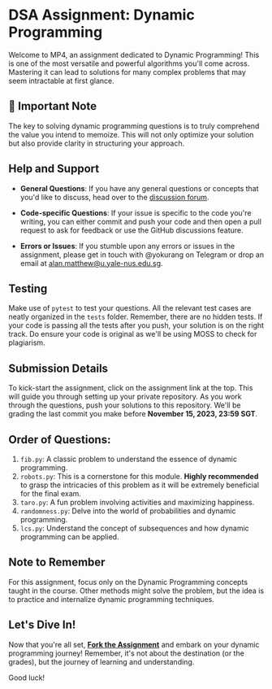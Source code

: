 # DSA Assignment: Dynamic Programming

Welcome to MP4, an assignment dedicated to Dynamic Programming! This is one of the most versatile and powerful algorithms you'll come across. Mastering it can lead to solutions for many complex problems that may seem intractable at first glance.

## 📌 Important Note
The key to solving dynamic programming questions is to truly comprehend the value you intend to memoize. This will not only optimize your solution but also provide clarity in structuring your approach.

## Help and Support

- **General Questions**: If you have any general questions or concepts that you'd like to discuss, head over to the [discussion forum](#).

- **Code-specific Questions**: If your issue is specific to the code you're writing, you can either commit and push your code and then open a pull request to ask for feedback or use the GitHub discussions feature. 

- **Errors or Issues**: If you stumble upon any errors or issues in the assignment, please get in touch with @yokurang on Telegram or drop an email at <alan.matthew@u.yale-nus.edu.sg>.

## Testing

Make use of `pytest` to test your questions. All the relevant test cases are neatly organized in the `tests` folder. Remember, there are no hidden tests. If your code is passing all the tests after you push, your solution is on the right track. Do ensure your code is original as we'll be using MOSS to check for plagiarism.

## Submission Details

To kick-start the assignment, click on the assignment link at the top. This will guide you through setting up your private repository. As you work through the questions, push your solutions to this repository. We'll be grading the last commit you make before **November 15, 2023, 23:59 SGT**.

## Order of Questions:

1. `fib.py`: A classic problem to understand the essence of dynamic programming.
2. `robots.py`: This is a cornerstone for this module. **Highly recommended** to grasp the intricacies of this problem as it will be extremely beneficial for the final exam.
3. `taro.py`: A fun problem involving activities and maximizing happiness.
4. `randomness.py`: Delve into the world of probabilities and dynamic programming.
5. `lcs.py`: Understand the concept of subsequences and how dynamic programming can be applied.

## Note to Remember

For this assignment, focus only on the Dynamic Programming concepts taught in the course. Other methods might solve the problem, but the idea is to practice and internalize dynamic programming techniques.

## Let's Dive In!

Now that you're all set, [**Fork the Assignment**](https://classroom.github.com/a/S4E3owi4) and embark on your dynamic programming journey! Remember, it's not about the destination (or the grades), but the journey of learning and understanding.

Good luck!
